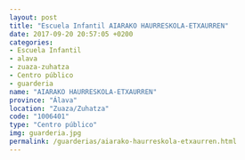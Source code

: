 ```yaml
---
layout: post
title: "Escuela Infantil AIARAKO HAURRESKOLA-ETXAURREN"
date: 2017-09-20 20:57:05 +0200
categories:
- Escuela Infantil
- alava
- zuaza-zuhatza
- Centro público
- guarderia
name: "AIARAKO HAURRESKOLA-ETXAURREN"
province: "Álava"
location: "Zuaza/Zuhatza"
code: "1006401"
type: "Centro público"
img: guarderia.jpg
permalink: /guarderias/aiarako-haurreskola-etxaurren.html
---
```

